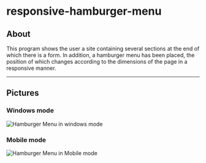 # responsive-hamburger-menu
## About
This program shows the user a site containing several sections at the end of which there is a form. In addition, a hamburger menu has been placed, the position of which changes according to the dimensions of the page in a responsive manner.
***
## Pictures
### Windows mode
![Hamburger Menu in windows mode](https://github.com/arimoa/responsive-hamburger-menu/assets/134084996/fdf80231-f6c0-4164-8554-1dcc31d5eb6d)

### Mobile mode
![Hamburger Menu in Mobile mode](https://github.com/arimoa/responsive-hamburger-menu/assets/134084996/d7f4aa76-a401-492e-9d64-eeed2e26d03a)
